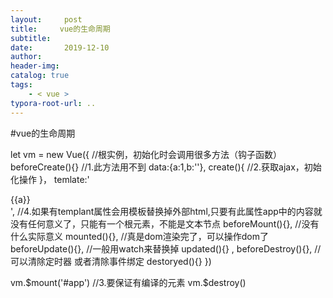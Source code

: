 ```yaml
---
layout:     post
title:     vue的生命周期
subtitle:  
date:       2019-12-10
author:     
header-img: 
catalog: true
tags:
    - < vue >
typora-root-url: ..
---
```





#vue的生命周期

let vm = new Vue({ //根实例，初始化时会调用很多方法（钩子函数）
 beforeCreate(){}  //1.此方法用不到
   data:{a:1,b:''},
   create(){  //2.获取ajax，初始化操作
   }，
    temlate:'<div>{{a}}</div>', //4.如果有templant属性会用模板替换掉外部html,只要有此属性app中的内容就没有任何意义了，只能有一个根元素，不能是文本节点
   beforeMount(){},  //没有什么实际意义
   mounted(){},      //真是dom渲染完了，可以操作dom了
   beforeUpdate(){},  //一般用watch来替换掉
   updated(){} ,
   beforeDestroy(){},  //可以清除定时器  或者清除事件绑定
   destoryed(){}
})

vm.$mount('#app')  //3.要保证有编译的元素
vm.$destroy()
